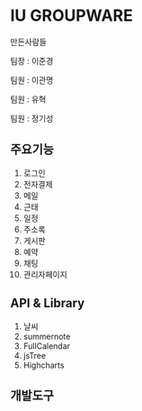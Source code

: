 # IU GROUPWARE
<p>만든사람들</p>
<p>팀장 : 이준경</p>
<p>팀원 : 이관명</p>
<p>팀원 : 유혁</p>
<p>팀원 : 정기성</p>


## 주요기능
1. 로그인
2. 전자결제
3. 메일
4. 근태
5. 일정
6. 주소록
7. 게시판
8. 예약
9. 채팅
10. 관리자페이지


## API & Library
1. 날씨
2. summernote
3. FullCalendar
4. jsTree
5. Highcharts


## 개발도구
